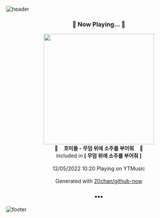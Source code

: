 ![header](https://capsule-render.vercel.app/api?type=wave&height=170&section=header&text=Hi.%20I'm%20SHIFT&fontColor=090707&fontAlignX=45&fontAlignY=65&fontSize=100)

<h3 align="center">🎵 Now Playing... 🎵</h3>
<p align="center">
  <a href="https://music.youtube.com/watch?v=hWxVdiZQSTw">
    <img width="300" src="https://lh3.googleusercontent.com/gvgV4rQcUdaz3Bc0ZhGuOxpNFXDyh1--UVEDF9GKU8eqRROUd8Wjms2-Rs7jqgRXA_CCzUIdXFqglu92">
  </a>
  <br>
  🎵&nbsp&nbsp&nbsp <b>호미들 - 무덤 위에 소주를 부어줘</b> &nbsp&nbsp&nbsp🎵
  <br>
  included in <b>[ 무덤 위에 소주를 부어줘 ]</b>
  
  <br />
  <br />
  12/05/2022 10:20 Playing on YTMusic
  <br />
  <br />
  Generated with <a href="https://github.com/20chan/github-now">20chan/github-now</a>
</p>

<h3 align="center">•••</h3>

![footer](https://capsule-render.vercel.app/api?type=wave&height=150&section=footer)
